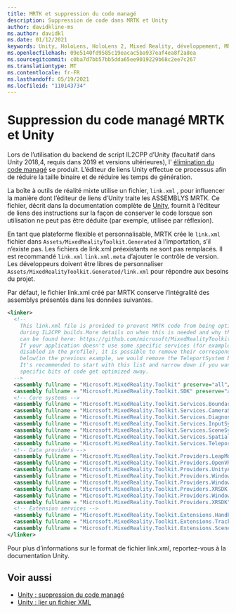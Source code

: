 ```yaml
---
title: MRTK et suppression du code managé
description: Suppression de code dans MRTK et Unity
author: davidkline-ms
ms.author: davidkl
ms.date: 01/12/2021
keywords: Unity, HoloLens, HoloLens 2, Mixed Reality, développement, MRTK
ms.openlocfilehash: 09e5140fd9585c19eacac5ba937eaf4ea8f2a8ea
ms.sourcegitcommit: c0ba7d7bb57bb5dda65ee9019229b68c2ee7c267
ms.translationtype: MT
ms.contentlocale: fr-FR
ms.lasthandoff: 05/19/2021
ms.locfileid: "110143734"
---
```

# <a name="mrtk-and-unity-managed-code-stripping"></a>Suppression du code managé MRTK et Unity

Lors de l’utilisation du backend de script IL2CPP d’Unity (facultatif dans Unity 2018,4, requis dans 2019 et versions ultérieures), l' [élimination du code managé](https://docs.unity3d.com/Manual/ManagedCodeStripping.html) se produit.
L’éditeur de liens Unity effectue ce processus afin de réduire la taille binaire et de réduire les temps de génération.

La boîte à outils de réalité mixte utilise un fichier, `link.xml` , pour influencer la manière dont l’éditeur de liens d’Unity traite les ASSEMBLYS MRTK. Ce fichier, décrit dans la documentation complète de [Unity](https://docs.unity3d.com/Manual/ManagedCodeStripping.html#LinkXML), fournit à l’éditeur de liens des instructions sur la façon de conserver le code lorsque son utilisation ne peut pas être déduite (par exemple, utilisée par réflexion).

En tant que plateforme flexible et personnalisable, MRTK crée le `link.xml` fichier dans `Assets/MixedRealityToolkit.Generated` à l’importation, s’il n’existe pas. Les fichiers de link.xml préexistants ne sont pas remplacés. Il est recommandé `link.xml` `link.xml.meta` d’ajouter le contrôle de version. Les développeurs doivent être libres de personnaliser `Assets/MixedRealityToolkit.Generated/link.xml` pour répondre aux besoins du projet.

Par défaut, le fichier link.xml créé par MRTK conserve l’intégralité des assemblys présentés dans les données suivantes.

``` xml
<linker> 
  <!-- 
    This link.xml file is provided to prevent MRTK code from being optimized away 
    during IL2CPP builds.More details on when this is needed and why this is needed 
    can be found here: https://github.com/microsoft/MixedRealityToolkit-Unity/issues/5273 
    If your application doesn't use some specific services (for example, if teleportation system is 
    disabled in the profile), it is possible to remove their corresponding lines down 
    below(in the previous example, we would remove the TeleportSystem below). 
    It's recommended to start with this list and narrow down if you want to ensure 
    specific bits of code get optimized away. 
  --> 
  <assembly fullname = "Microsoft.MixedReality.Toolkit" preserve="all"/> 
  <assembly fullname = "Microsoft.MixedReality.Toolkit.SDK" preserve="all"/> 
  <!-- Core systems --> 
  <assembly fullname = "Microsoft.MixedReality.Toolkit.Services.BoundarySystem" preserve="all"/> 
  <assembly fullname = "Microsoft.MixedReality.Toolkit.Services.CameraSystem" preserve="all"/> 
  <assembly fullname = "Microsoft.MixedReality.Toolkit.Services.DiagnosticsSystem" preserve="all"/> 
  <assembly fullname = "Microsoft.MixedReality.Toolkit.Services.InputSystem" preserve="all"/> 
  <assembly fullname = "Microsoft.MixedReality.Toolkit.Services.SceneSystem" preserve="all"/> 
  <assembly fullname = "Microsoft.MixedReality.Toolkit.Services.SpatialAwarenessSystem" preserve="all"/> 
  <assembly fullname = "Microsoft.MixedReality.Toolkit.Services.TeleportSystem" preserve="all"/> 
  <!-- Data providers --> 
  <assembly fullname = "Microsoft.MixedReality.Toolkit.Providers.LeapMotion" preserve="all"/> 
  <assembly fullname = "Microsoft.MixedReality.Toolkit.Providers.OpenVR" preserve="all"/> 
  <assembly fullname = "Microsoft.MixedReality.Toolkit.Providers.UnityAR" preserve="all"/> 
  <assembly fullname = "Microsoft.MixedReality.Toolkit.Providers.WindowsMixedReality.Shared" preserve="all"/> 
  <assembly fullname = "Microsoft.MixedReality.Toolkit.Providers.WindowsMixedReality" preserve="all"/> 
  <assembly fullname = "Microsoft.MixedReality.Toolkit.Providers.XRSDK.WindowsMixedReality" preserve="all"/> 
  <assembly fullname = "Microsoft.MixedReality.Toolkit.Providers.WindowsVoiceInput" preserve="all"/> 
  <assembly fullname = "Microsoft.MixedReality.Toolkit.Providers.XRSDK" preserve="all"/> 
  <!-- Extension services --> 
  <assembly fullname = "Microsoft.MixedReality.Toolkit.Extensions.HandPhysics" preserve="all"/> 
  <assembly fullname = "Microsoft.MixedReality.Toolkit.Extensions.Tracking" preserve="all"/> 
  <assembly fullname = "Microsoft.MixedReality.Toolkit.Extensions.SceneTransitionService" preserve="all"/> 
</linker>
```

Pour plus d’informations sur le format de fichier link.xml, reportez-vous à la documentation Unity.

## <a name="see-also"></a>Voir aussi

- [Unity : suppression du code managé](https://docs.unity3d.com/Manual/ManagedCodeStripping.html)
- [Unity : lier un fichier XML](https://docs.unity3d.com/Manual/ManagedCodeStripping.html#LinkXML)

